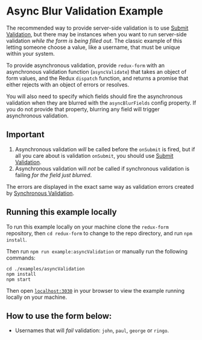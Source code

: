 # Async Blur Validation Example

The recommended way to provide server-side validation is to use
[Submit Validation](../submitValidation), but there may be instances when you want to run
server-side validation _while the form is being filled out_. The classic example of this
letting someone choose a value, like a username, that must be unique within your system.

To provide asynchronous validation, provide `redux-form` with an asynchronous validation
function (`asyncValidate`) that takes an object of form values, and the Redux `dispatch`
function, and returns a promise that either rejects with an object of errors or resolves.

You will also need to specify which fields should fire the asynchronous validation when
they are blurred with the `asyncBlurFields` config property. If you do not provide that
property, blurring any field will trigger asynchronous validation.

## Important

1. Asynchronous validation _will_ be called before the `onSubmit` is fired, but if all
you care about is validation `onSubmit`, you should use
[Submit Validation](../submitValidation).
2. Asynchronous validation will _not_ be called if synchronous validation is failing
_for the field just blurred_.

The errors are displayed in the exact same way as validation errors created by
[Synchronous Validation](../syncValidation).

## Running this example locally

To run this example locally on your machine clone the `redux-form` repository,
then `cd redux-form` to change to the repo directory, and run `npm install`.

Then run `npm run example:asyncValidation` or manually run the
following commands:
```
cd ./examples/asyncValidation
npm install
npm start
```

Then open [`localhost:3030`](http://localhost:3030) in your
browser to view the example running locally on your machine.

## How to use the form below:

* Usernames that will _fail_ validation: `john`, `paul`, `george` or `ringo`.
